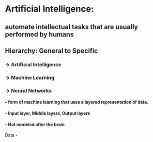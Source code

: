 # Artificial Intelligence:
## automate intellectual tasks that are usually performed by humans

## Hierarchy: General to Specific
### -> Artificial Intelligence
### -> Machine Learning
### -> Neural Networks
#### - form of machine learning that uses a layered representation of data.
#### - Input layer, Middle layers, Output layers
#### - Not modeled after the brain

Data - 
